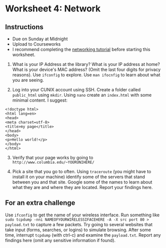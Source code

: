 # Worksheet 4: Network

## Instructions

- Due on Sunday at Midnight
- Upload to Courseworks
- I recommend completing the [networking tutorial][02] before starting this
  worksheet.

[02]: https://github.com/dh-notes/dhnotes/blob/master/tutorials/command-line/107-network.md


1. What is your IP Address at the library? What is your IP address at home?
   What is your device's MAC address? (Omit the last four digits for privacy
reasons). Use `ifconfig` to explore. Use `man ifocnfig` to learn about what
you are seeing.

2. Log into your CUNIX account using SSH. Create a folder called `public_html`
   using `mkdir`. Using `nano` create an `index.html` with some minimal
content. I suggest:

```
<!doctype html>
<html lang=en>
<head>
<meta charset=utf-8>
<title>my page</title>
</head>
<body>
<p>Hello world!</p>
</body>
</html>
```

3. Verify that your page works by going to `http://www.columbia.edu/~YOURUNIHERE/`

4. Pick a site that you go to often. Using `traceroute` (you might have to
   install it on your machine) identify some of the servers that stand between
you and that site. Google some of the names to learn about what they are and
where they are located. Report your findings here.

## For an extra challenge

Use `ifconfig` to get the name of your wireless interface. Run something like
`sudo tcpdump -nni NAMEOFYOURWIRELESSIFACEHERE -A -X src port 80 >
payload.txt` to capture a few packets. Try going to several websites that take
input (forms, searches, or logins) to simulate browsing. After some time,
interrupt `tcpdump` (with ctrl-c) and examine the `payload.txt`. Report any
findings here (omit any sensitive information if found).
